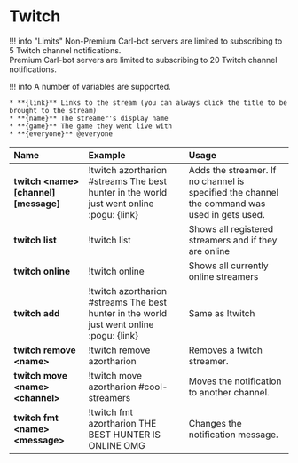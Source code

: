 # Twitch

!!! info "Limits"
	Non-Premium Carl-bot servers are limited to subscribing to 5 Twitch channel notifications.<br>Premium Carl-bot servers are limited to subscribing to 20 Twitch channel notifications.

!!! info
    A number of variables are supported. 

    * **{link}** Links to the stream (you can always click the title to be brought to the stream)
    * **{name}** The streamer's display name
    * **{game}** The game they went live with
    * **{everyone}** @everyone

| Name | Example | Usage |
| :--- | :--- | :--- |
| **twitch &lt;name&gt; [channel] [message]** | !twitch azortharion #streams The best hunter in the world just went online :pogu: {link} | Adds the streamer. If no channel is specified the channel the command was used in gets used. |
| **twitch list** | !twitch list | Shows all registered streamers and if they are online |
| **twitch online** | !twitch online | Shows all currently online streamers |
| **twitch add** | !twitch azortharion #streams The best hunter in the world just went online :pogu: {link} | Same as !twitch |
| **twitch remove &lt;name&gt;** | !twitch remove azortharion  | Removes a twitch streamer. |
| **twitch move &lt;name&gt; &lt;channel&gt;** | !twitch move azortharion #cool-streamers | Moves the notification to another channel. |
| **twitch fmt &lt;name&gt; &lt;message&gt;** | !twitch fmt azortharion THE BEST HUNTER IS ONLINE OMG | Changes the notification message. |